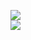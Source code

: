 [![](https://img.shields.io/badge/Made%20With-Github%20Spray-lightgrey.svg?style=for-the-badge&logo=github)](https://github.com/Annihil/github-spray#31100)  
[![](https://i.imgur.com/2DrTn0Z.gif)](https://github.com/Annihil/github-spray)